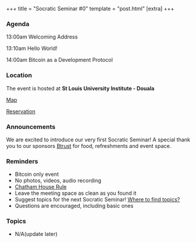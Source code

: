 +++
title = "Socratic Seminar #0"
template = "post.html"
[extra]
+++

### Agenda

   13:00am Welcoming Address

   13:10am Hello World!

   14:00am Bitcoin as a Development Protocol

### Location

The event is hosted at **St Louis University Institute - Douala**

[Map](https://maps.app.goo.gl/cvSJw6DpbU6m4pfH6?g_st=iwb)  

[Reservation](https://lu.ma/p9b0e4rs)  

### Announcements

We are excited to introduce our very first Socratic Seminar! A special thank you to our sponsors [Btrust](https://www.btrust.tech/) for food, refreshments and event space.

### Reminders

   - Bitcoin only event
   - No photos, videos, audio recording
   - [Chatham House Rule](https://www.chathamhouse.org/about-us/chatham-house-rule)
   - Leave the meeting space as clean as you found it
   - Suggest topics for the next Socratic Seminar! [Where to find topics?](/about/find-topics)
   - Questions are encouraged, including basic ones

### Topics

   - N/A(update later)